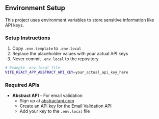 ## Environment Setup

This project uses environment variables to store sensitive information like API keys.

### Setup Instructions

1. Copy `.env.template` to `.env.local`
2. Replace the placeholder values with your actual API keys
3. Never commit `.env.local` to the repository

```bash
# Example .env.local file
VITE_REACT_APP_ABSTRACT_API_KEY=your_actual_api_key_here
```

### Required APIs

- **Abstract API** - For email validation
  - Sign up at [abstractapi.com](https://www.abstractapi.com/)
  - Create an API key for the Email Validation API
  - Add your key to the `.env.local` file
